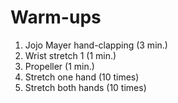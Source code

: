 # Warm-ups

1. Jojo Mayer hand-clapping (3 min.)
2. Wrist stretch 1 (1 min.)
3. Propeller (1 min.)
4. Stretch one hand (10 times)
5. Stretch both hands (10 times)

